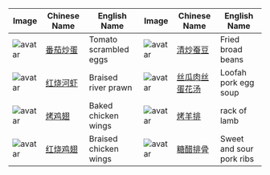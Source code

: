 | Image | Chinese Name | English Name | Image | Chinese Name | English Name |
| ------ | ------ | ------ | ------ | ------ | ------ |
| ![avatar](https://github.com/hzhou81/ChineseCooking/blob/master/images/%E7%95%AA%E8%8C%84%E7%82%92%E8%9B%8B8.jpg) | [番茄炒蛋](https://github.com/hzhou81/ChineseCooking/blob/master/%E7%95%AA%E8%8C%84%E7%82%92%E8%9B%8B.md) | Tomato scrambled eggs | ![avatar](https://github.com/hzhou81/ChineseCooking/blob/master/images/%E6%B8%85%E7%82%92%E8%9A%95%E8%B1%861.jpg) | [清炒蚕豆](https://github.com/hzhou81/ChineseCooking/blob/master/%E6%B8%85%E7%82%92%E8%9A%95%E8%B1%86.md) | Fried broad beans |
| ![avatar](https://github.com/hzhou81/ChineseCooking/blob/master/images/%E7%BA%A2%E7%83%A7%E6%B2%B3%E8%99%BE1.jpg) | [红烧河虾](https://github.com/hzhou81/ChineseCooking/blob/master/%E7%BA%A2%E7%83%A7%E6%B2%B3%E8%99%BE.md) | Braised river prawn | ![avatar](https://github.com/hzhou81/ChineseCooking/blob/master/images/%E4%B8%9D%E7%93%9C%E8%82%89%E4%B8%9D%E8%9B%8B%E8%8A%B1%E6%B1%A41.jpg) | [丝瓜肉丝蛋花汤](https://github.com/hzhou81/ChineseCooking/blob/master/%E4%B8%9D%E7%93%9C%E8%82%89%E4%B8%9D%E8%9B%8B%E8%8A%B1%E6%B1%A4.md) | Loofah pork egg soup |
| ![avatar](https://github.com/hzhou81/ChineseCooking/blob/master/images/%E7%83%A4%E9%B8%A1%E7%BF%851.jpg) | [烤鸡翅](https://github.com/hzhou81/ChineseCooking/blob/master/%E7%83%A4%E9%B8%A1%E7%BF%85.md) | Baked chicken wings | ![avatar](https://github.com/hzhou81/ChineseCooking/blob/master/images/%E7%83%A4%E7%BE%8A%E6%8E%921.jpg) | [烤羊排](https://github.com/hzhou81/ChineseCooking/blob/master/%E7%83%A4%E7%BE%8A%E6%8E%92.md) | rack of lamb |
| ![avatar](https://github.com/hzhou81/ChineseCooking/blob/master/images/%E7%BA%A2%E7%83%A7%E9%B8%A1%E7%BF%851.JPG) | [红烧鸡翅](https://github.com/hzhou81/ChineseCooking/blob/master/%E7%BA%A2%E7%83%A7%E9%B8%A1%E7%BF%85.md) | Braised chicken wings | ![avatar](https://github.com/hzhou81/ChineseCooking/blob/master/images/%E7%B3%96%E9%86%8B%E6%8E%92%E9%AA%A8.jpg) | [糖醋排骨](https://github.com/hzhou81/ChineseCooking/blob/master/%E7%B3%96%E9%86%8B%E6%8E%92%E9%AA%A8.md) | Sweet and sour pork ribs |


